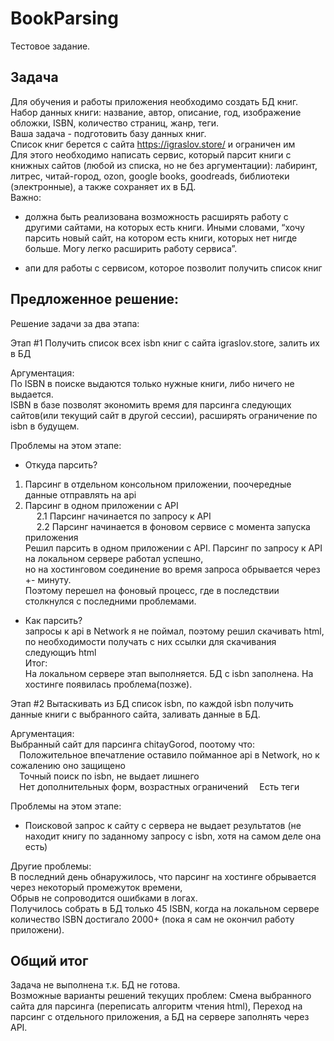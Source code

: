 # BookParsing 
Тестовое задание.

Задача  
---  

Для обучения и работы приложения необходимо создать БД книг.  
Набор данных книги: название, автор, описание, год, изображение обложки, ISBN, количество страниц, жанр, теги.  
Ваша задача - подготовить базу данных книг.   
Список книг берется с сайта https://igraslov.store/ и ограничен им  
Для этого необходимо написать сервис, который парсит книги с книжных сайтов (любой из списка, но не без аргументации): 
лабиринт, литрес, читай-город, ozon, google books, goodreads, библиотеки (электронные), а также сохраняет их в БД.  
Важно:
* должна быть реализована возможность расширять работу с другими сайтами, на которых есть книги.
Иными словами, “хочу парсить новый сайт, на котором есть книги, которых нет нигде больше. 
Могу легко расширить работу сервиса”.  

* апи для работы с сервисом, которое позволит получить список книг

Предложенное решение:  
---  
Решение задачи за два этапа:  

Этап #1 Получить список всех isbn книг с сайта igraslov.store, залить их в БД   
  
Аргументация:  
 По ISBN в поиске выдаются только нужные книги, либо ничего не выдается.  
 ISBN в базе позволят экономить время для парсинга следующих сайтов(или текущий сайт в другой сессии), расширять ограничение по isbn в будущем.  
   
Проблемы на этом этапе:  
 * Откуда парсить?  
 1. Парсинг в отдельном консольном приложении, поочередные данные отправлять на api  
 2. Парсинг в одном приложении с API  
&emsp; 2.1 Парсинг начинается по запросу к API   
&emsp; 2.2 Парсинг начинается в фоновом сервисе с момента запуска приложения  
 Решил парсить в одном приложении с API. 
 Парсинг по запросу к API на локальном сервере работал успешно,  
 но на хостинговом соединение во время запроса обрывается через +- минуту.  
 Поэтому перешел на фоновый процесс, где в последствии столкнулся с последними проблемами.

 * Как парсить?    
 запросы к api в Network я не поймал, поэтому решил скачивать html, по необходимости получать с них ссылки для скачивания следующиъ html   
Итог:  
На локальном сервере этап выполняется. БД с isbn заполнена. На хостинге появилась проблема(позже).  
  
Этап #2 Вытаскивать из БД список isbn, по каждой isbn получить данные книги с выбранного сайта, заливать данные в БД.  
  
Аргументация:  
Выбранный сайт для парсинга chitayGorod, поотому что:  
&emsp;Положительное впечатление оставило пойманное api в Network, но к сожалению оно защищено  
&emsp;Точный поиск по isbn, не выдает лишнего  
&emsp;Нет дополнительных форм, возрастных ограничений
&emsp;Есть теги  
  
 
Проблемы на этом этапе:  
  * Поисковой запрос к сайту с сервера не выдает результатов (не находит книгу по заданному запросу с isbn, хотя на самом деле она есть)  
    
    
Другие проблемы:  
В последний день обнаружилось, что парсинг на хостинге обрывается через некоторый промежуток времени,  
Обрыв не сопроводится ошибками в логах.  
Получилось собрать в БД только 45 ISBN, когда на локальном сервере количество ISBN достигало 2000+ (пока я сам не окончил работу приложени).  
  
Общий итог
---
Задача не выполнена т.к. БД не готова.  
Возможные варианты решений текущих проблем:
Смена выбранного сайта для парсинга (переписать алгоритм чтения html),
Переход на парсинг с отдельного приложения, а БД на сервере заполнять через API.  



